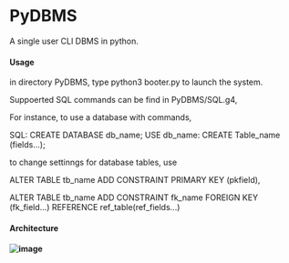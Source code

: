 # PyDBMS
A single user CLI DBMS in python.

#### Usage

in directory PyDBMS, type python3 booter.py to launch the system.

Suppoerted SQL commands can be find in PyDBMS/SQL.g4,

For instance, to use a database with commands,

SQL: CREATE DATABASE db_name;  USE db_name: CREATE Table_name (fields...);

 to change settinngs for database tables, use 

ALTER TABLE tb_name ADD CONSTRAINT PRIMARY KEY (pkfield), 

ALTER TABLE tb_name ADD CONSTRAINT fk_name FOREIGN KEY (fk_field...) REFERENCE ref_table(ref_fields...)



#### Architecture

#### ![image](https://github.com/ysChou4MSTI/PyDBMS/blob/main/Mydbms/pic/system.jpg)





#### 



